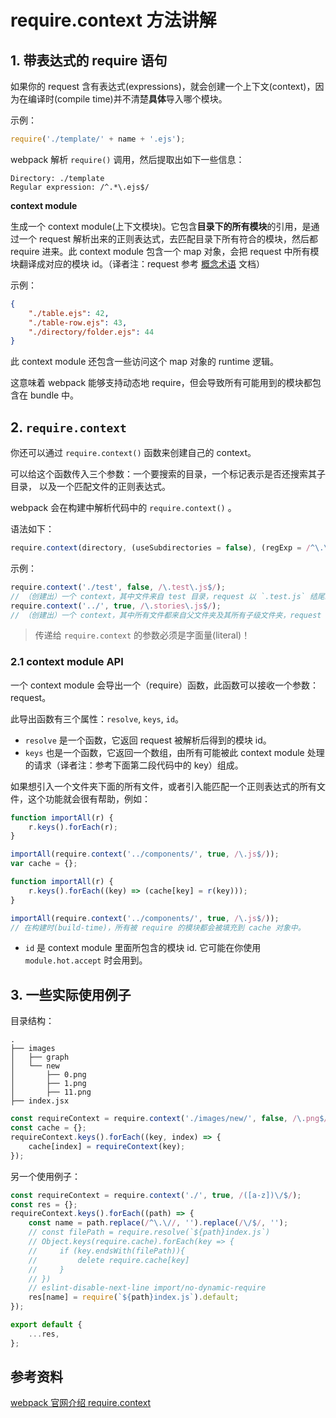 # require.context 方法讲解

## 1. 带表达式的 require 语句

如果你的 request 含有表达式(expressions)，就会创建一个上下文(context)，因为在编译时(compile time)并不清楚**具体**导入哪个模块。

示例：

```javascript
require('./template/' + name + '.ejs');
```

webpack 解析 `require()` 调用，然后提取出如下一些信息：

```code
Directory: ./template
Regular expression: /^.*\.ejs$/
```

**context module**

生成一个 context module(上下文模块)。它包含**目录下的所有模块**的引用，是通过一个 request 解析出来的正则表达式，去匹配目录下所有符合的模块，然后都 require 进来。此 context module 包含一个 map 对象，会把 request 中所有模块翻译成对应的模块 id。（译者注：request 参考 [概念术语](https://webpack.docschina.org/glossary/) 文档）

示例：

```json
{
    "./table.ejs": 42,
    "./table-row.ejs": 43,
    "./directory/folder.ejs": 44
}
```

此 context module 还包含一些访问这个 map 对象的 runtime 逻辑。

这意味着 webpack 能够支持动态地 require，但会导致所有可能用到的模块都包含在 bundle 中。

## 2. `require.context`

你还可以通过 `require.context()` 函数来创建自己的 context。

可以给这个函数传入三个参数：一个要搜索的目录，一个标记表示是否还搜索其子目录， 以及一个匹配文件的正则表达式。

webpack 会在构建中解析代码中的 `require.context()` 。

语法如下：

```javascript
require.context(directory, (useSubdirectories = false), (regExp = /^\.\//));
```

示例：

```javascript
require.context('./test', false, /\.test\.js$/);
// （创建出）一个 context，其中文件来自 test 目录，request 以 `.test.js` 结尾。
require.context('../', true, /\.stories\.js$/);
// （创建出）一个 context，其中所有文件都来自父文件夹及其所有子级文件夹，request 以 `.stories.js` 结尾。
```

> 传递给 `require.context` 的参数必须是字面量(literal)！

### 2.1 context module API

一个 context module 会导出一个（require）函数，此函数可以接收一个参数：request。

此导出函数有三个属性：`resolve`, `keys`, `id`。

-   `resolve` 是一个函数，它返回 request 被解析后得到的模块 id。
-   `keys` 也是一个函数，它返回一个数组，由所有可能被此 context module 处理的请求（译者注：参考下面第二段代码中的 key）组成。

如果想引入一个文件夹下面的所有文件，或者引入能匹配一个正则表达式的所有文件，这个功能就会很有帮助，例如：

```javascript
function importAll(r) {
    r.keys().forEach(r);
}

importAll(require.context('../components/', true, /\.js$/));
var cache = {};

function importAll(r) {
    r.keys().forEach((key) => (cache[key] = r(key)));
}

importAll(require.context('../components/', true, /\.js$/));
// 在构建时(build-time)，所有被 require 的模块都会被填充到 cache 对象中。
```

-   `id` 是 context module 里面所包含的模块 id. 它可能在你使用 `module.hot.accept` 时会用到。

## 3. 一些实际使用例子

目录结构：

```
.
├── images
│   ├── graph
│   └── new
│       ├── 0.png
│       ├── 1.png
│       ├── 11.png
├── index.jsx
```

```js
const requireContext = require.context('./images/new/', false, /\.png$/);
const cache = {};
requireContext.keys().forEach((key, index) => {
    cache[index] = requireContext(key);
});
```

另一个使用例子：

```js
const requireContext = require.context('./', true, /([a-z])\/$/);
const res = {};
requireContext.keys().forEach((path) => {
    const name = path.replace(/^\.\//, '').replace(/\/$/, '');
    // const filePath = require.resolve(`${path}index.js`)
    // Object.keys(require.cache).forEach(key => {
    //     if (key.endsWith(filePath)){
    //         delete require.cache[key]
    //     }
    // })
    // eslint-disable-next-line import/no-dynamic-require
    res[name] = require(`${path}index.js`).default;
});

export default {
    ...res,
};
```

## 参考资料

[webpack 官网介绍 require.context](https://webpack.docschina.org/guides/dependency-management)
